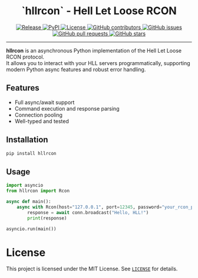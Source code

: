 <h1 align="center">`hllrcon` - Hell Let Loose RCON</h1>

<p align="center">
<a href="https://github.com/timraay/hllrcon/releases" target="_blank">
    <img src="https://img.shields.io/github/release/timraay/hllrcon.svg" alt="Release">
</a>
<a href="https://pypi.python.org/pypi/hllrcon" target="_blank">
    <img src="https://img.shields.io/pypi/v/hllrcon.svg" alt=PyPI>
</a>
<a href="https://github.com/timraay/hllrcon/blob/main/LICENSE" target="_blank">
    <img src="https://img.shields.io/github/license/timraay/hllrcon.svg" alt="License">
</a>
<a href="https://github.com/timraay/hllrcon/graphs/contributors" target="_blank">
    <img src="https://img.shields.io/github/contributors/timraay/hllrcon.svg" alt="GitHub contributors">
</a>
<a href="https://github.com/timraay/hllrcon/issues" target="_blank">
    <img src="https://img.shields.io/github/issues/timraay/hllrcon.svg" alt="GitHub issues">
</a>
<a href="https://github.com/timraay/hllrcon/pulls" target="_blank">
    <img src="https://img.shields.io/github/issues-pr/timraay/hllrcon.svg" alt="GitHub pull requests">
</a>
<a href="https://github.com/timraay/hllrcon/stargazers" target="_blank">
    <img src="https://img.shields.io/github/stars/timraay/hllrcon.svg" alt="GitHub stars">
</a>
</p>

---

**hllrcon** is an asynchronous Python implementation of the Hell Let Loose RCON protocol.  
It allows you to interact with your HLL servers programmatically, supporting modern Python async features and robust error handling.

## Features

- Full async/await support
- Command execution and response parsing
- Connection pooling
- Well-typed and tested

## Installation

```sh
pip install hllrcon
```

## Usage
```py
import asyncio
from hllrcon import Rcon

async def main():
    async with Rcon(host="127.0.0.1", port=12345, password="your_rcon_password") as conn:
        response = await conn.broadcast("Hello, HLL!")
        print(response)

asyncio.run(main())
```

# License

This project is licensed under the MIT License. See [`LICENSE`](/LICENSE) for details.

